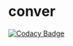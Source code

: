 # conver
[![Codacy Badge](https://api.codacy.com/project/badge/Grade/4fc30001dc8a453b8f5f1a6859e0ec23)](https://app.codacy.com/manual/Bahieradan/conver?utm_source=github.com&utm_medium=referral&utm_content=stepin104954/conver&utm_campaign=Badge_Grade_Dashboard)